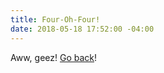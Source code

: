 ```yaml
---
title: Four-Oh-Four!
date: 2018-05-18 17:52:00 -04:00
---
```


Aww, geez! [Go back](javascript://history.go(-1))!